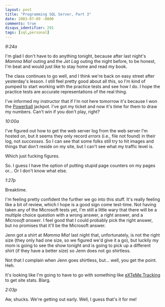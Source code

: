 ```yaml
---
layout: post
title: "Programming SQL Server, Part 3"
date: 2003-07-09 -0800
comments: true
disqus_identifier: 291
tags: [sql,personal]
---
```

*9:24a*

 I'm glad I don't have to do anything tonight, because after last
night's *Mamma Mia!* outing and the *Jet Lag* outing the night before,
to be honest, I'm beat and would just like to stay home and read my
book.

 The class continues to go well, and I think we're back on easy street
after yesterday's lesson. I still feel pretty good about all this, so
I'm kind of pumped to start working with the practice tests and see how
I do. I hope the practice tests are accurate representations of the real
thing.

 I've informed my instructor that if I'm not here tomorrow it's because
I won the [Powerball](http://www.oregonlottery.org/night/power.shtml)
jackpot. I've got my ticket and now it's time for them to draw my
numbers. Can't win if you don't play, right?

 *10:00a*

 I've figured out how to get the web server log from the web server I'm
hosted on, but it seems they only record *errors* (i.e., file not found)
in their log, not *successes*. So I can see that some folks still try to
hit images and things that don't reside on my site, but I can't see what
my traffic level is.

 Which just fucking figures.

 So. I guess I have the option of putting stupid page counters on my
pages or... Or I don't know what else.

 *1:27p*

 Breaktime.

 I'm feeling pretty confident the further we go into this stuff. It's
really feeling like a bit of review, which I hope is a good sign come
test-time. Not having taken any of the Microsoft tests yet, I'm still a
little wary that there will be a multiple choice question with a wrong
answer, a right answer, and a *Microsoft answer*. I feel good that I
could probably pick the right answer, but no promises that it'll be the
Microsoft answer.

 Jenn got a shirt at *Mamma Mia!* last night that, unfortunately, is not
the right size (they only had one size, so we figured we'd give it a
go), but luckily my mom is going to see the show tonight and is going to
pick up a different shirt (if they have a better size) so Jenn does not
go shirtless.

 Not that I complain when Jenn goes shirtless, but... well, you get the
point. Heh.

 It's looking like I'm going to have to go with something like [eXTeMe
Tracking](http://www.extreme-dm.com/tracking/?home) to get site stats.
Blarg.

 *2:03p*

 Aw, shucks. We're getting out early. Well, I guess that's it for me!
